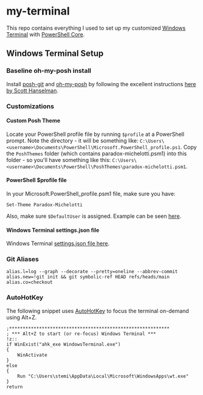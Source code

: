 # my-terminal

This repo contains everything I used to set up my customized [Windows Terminal](https://www.microsoft.com/en-us/p/windows-terminal/9n0dx20hk701?activetab=pivot:overviewtab) with [PowerShell Core](https://docs.microsoft.com/en-us/powershell/scripting/install/installing-powershell-core-on-windows?view=powershell-7).

## Windows Terminal Setup

### Baseline oh-my-posh install

Install [posh-git](https://github.com/dahlbyk/posh-git) and [oh-my-posh](https://github.com/JanDeDobbeleer/oh-my-posh) by following the excellent instructions [here by Scott Hanselman](https://www.hanselman.com/blog/HowToMakeAPrettyPromptInWindowsTerminalWithPowerlineNerdFontsCascadiaCodeWSLAndOhmyposh.aspx).

### Customizations

#### Custom Posh Theme

Locate your PowerShell profile file by running `$profile` at a PowerShell prompt. Note the directory - it will be something like: `C:\Users\<username>\Documents\PowerShell\Microsoft.PowerShell_profile.ps1`. Copy the `PoshThemes` folder (which contains paradox-michelotti.psm1) into this folder - so you'll have something like this:
`C:\Users\<username>\Documents\PowerShell\PoshThemes\paradox-michelotti.psm1`.

#### PowerShell $profile file

In your Microsoft.PowerShell_profile.psm1 file, make sure you have:

`Set-Theme Paradox-Michelotti`

Also, make sure `$DefaultUser` is assigned. Example can be seen [here](Microsoft.PowerShell_profile.ps1).

#### Windows Terminal settings.json file

Windows Terminal [settings.json file here](settings.json).

### Git Aliases

```shell
alias.l=log --graph --decorate --pretty=oneline --abbrev-commit
alias.new=!git init && git symbolic-ref HEAD refs/heads/main
alias.co=checkout
```

### AutoHotKey

The following snippet uses [AutoHotKey](https://www.autohotkey.com/) to focus the terminal on-demand using Alt+Z.

```shell
;***********************************************************
; *** Alt+Z to start (or re-focus) Windows Terminal ***
!z::
if WinExist("ahk_exe WindowsTerminal.exe")
{
    WinActivate
}
else
{
    Run "C:\Users\stemi\AppData\Local\Microsoft\WindowsApps\wt.exe"
}
return
```
